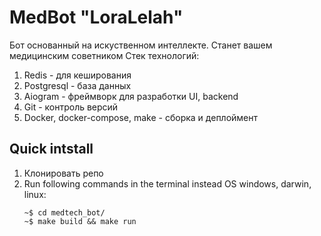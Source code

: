 # MedBot "LoraLelah"
Бот основанный на искуственном интеллекте. Станет вашем медицинским советником 
Стек технологий: 
  1. Redis - для кеширования
  2. Postgresql - база данных
  3. Aiogram - фреймворк для разработки UI, backend
  4. Git - контроль версий
  5. Docker, docker-compose, make - сборка и деплоймент

## Quick intstall
1. Клонировать репо
2. Run following commands in the terminal instead OS windows, darwin, linux:
   ```
   ~$ cd medtech_bot/
   ~$ make build && make run
   ``` 


